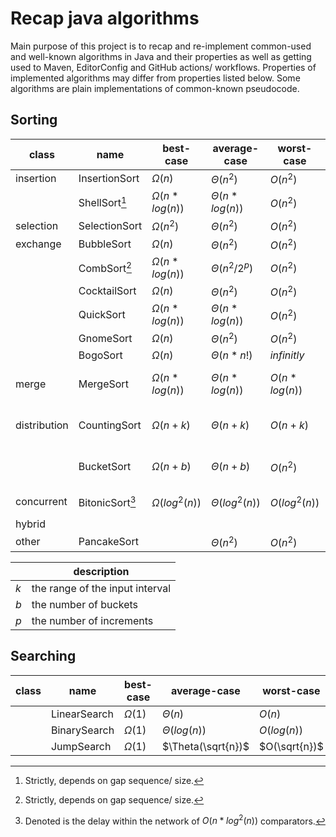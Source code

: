 # Recap java algorithms

Main purpose of this project is to recap and re-implement common-used and well-known algorithms in Java and their properties as well as getting used to Maven, EditorConfig and GitHub actions/ workflows. Properties of implemented algorithms may differ from properties listed below. Some algorithms are plain implementations of common-known pseudocode.

## Sorting

| class        | name            | best-case            | average-case         | worst-case      | in-place                       | stable |
| ------------ | --------------- | -------------------- | -------------------- | --------------- | ------------------------------ | ------ |
| insertion    | InsertionSort   | $\Omega(n)$          | $\Theta(n^2)$        | $O(n^2)$        | Yes                            | Yes    |
|              | ShellSort[^1]   | $\Omega(n * log(n))$ | $\Theta(n * log(n))$ | $O(n^2)$        | Yes                            | No     |
| selection    | SelectionSort   | $\Omega(n^2)$        | $\Theta(n^2)$        | $O(n^2)$        | Yes                            | No     |
| exchange     | BubbleSort      | $\Omega(n)$          | $\Theta(n^2)$        | $O(n^2)$        | Yes                            | Yes    |
|              | CombSort[^1]    | $\Omega(n * log(n))$ | $\Theta(n^2/2^p)$    | $O(n^2)$        | Yes                            | No     |
|              | CocktailSort    | $\Omega(n)$          | $\Theta(n^2)$        | $O(n^2)$        | Yes                            | Yes    |
|              | QuickSort       | $\Omega(n * log(n))$ | $\Theta(n * log(n))$ | $O(n^2)$        | Yes                            | No     |
|              | GnomeSort       | $\Omega(n)$          | $\Theta(n^2)$        | $O(n^2)$        | Yes                            | Yes    |
|              | BogoSort        | $\Omega(n)$          | $\Theta(n * n!)$     | $infinitly$     | Yes                            | No     |
| merge        | MergeSort       | $\Omega(n * log(n))$ | $\Theta(n * log(n))$ | $O(n * log(n))$ | No (uses auxillary storage)    | Yes    |
| distribution | CountingSort    | $\Omega(n+k)$        | $\Theta(n+k)$        | $O(n+k)$        | No (uses auxillary storage)    | Yes    |
|              | BucketSort      | $\Omega(n+b)$        | $\Theta(n+b)$        | $O(n^2)$        | No (uses auxillary storage)    | No     |
| concurrent   | BitonicSort[^2] | $\Omega(log^2(n))$   | $\Theta(log^2(n))$   | $O(log^2(n))$   | No (depends on implementation) | No     |
| hybrid       |                 |                      |                      |                 |                                |        |
| other        | PancakeSort     |                      | $\Theta(n^2)$        | $O(n^2)$        | Yes                            | No     |

|     | description                     |
| --- | ------------------------------- |
| $k$ | the range of the input interval |
| $b$ | the number of buckets           |
| $p$ | the number of increments        |

## Searching

| class | name         | best-case   | average-case       | worst-case    |
| ----- | ------------ | ----------- | ------------------ | ------------- |
|       | LinearSearch | $\Omega(1)$ | $\Theta(n)$        | $O(n)$        |
|       | BinarySearch | $\Omega(1)$ | $\Theta(log(n))$   | $O(log(n))$   |
|       | JumpSearch   | $\Omega(1)$ | $\Theta(\sqrt{n})$ | $O(\sqrt{n})$ |

[^1]: Strictly, depends on gap sequence/ size.
[^2]: Denoted is the delay within the network of $O(n * log^2(n))$ comparators.
